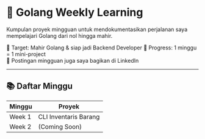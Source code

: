 # 📘 Golang Weekly Learning

Kumpulan proyek mingguan untuk mendokumentasikan perjalanan saya mempelajari Golang dari nol hingga mahir.

🎯 Target: Mahir Golang & siap jadi Backend Developer
📅 Progress: 1 minggu = 1 mini-project  
📌 Postingan mingguan juga saya bagikan di LinkedIn

---

## 📚 Daftar Minggu

| Minggu | Proyek |
|--------|--------|
| Week 1 | CLI Inventaris Barang |
| Week 2 | (Coming Soon) |
